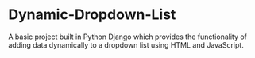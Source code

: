 # Dynamic-Dropdown-List
A basic project built in Python Django which provides the functionality of adding data dynamically to a dropdown list using HTML and JavaScript. 

